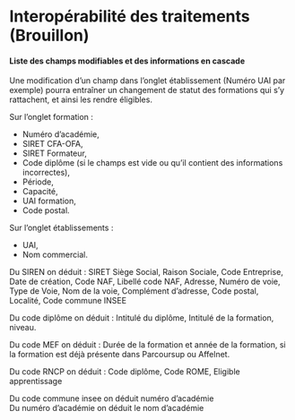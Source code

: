 # Interopérabilité des traitements \(Brouillon\)

#### 

#### Liste des champs modifiables et des informations en cascade

Une modification d’un champ dans l’onglet établissement \(Numéro UAI par exemple\) pourra entraîner un changement de statut des formations qui s’y rattachent, et ainsi les rendre éligibles.

Sur l’onglet formation : 

* Numéro d’académie, 
* SIRET CFA-OFA, 
* SIRET Formateur, 
* Code diplôme \(si le champs est vide ou qu’il contient des informations incorrectes\), 
* Période, 
* Capacité, 
* UAI formation, 
* Code postal.

Sur l’onglet établissements : 

* UAI, 
* Nom commercial. 

Du SIREN on déduit : SIRET Siège Social, Raison Sociale, Code Entreprise, Date de création, Code NAF, Libellé code NAF, Adresse, Numéro de voie, Type de Voie, Nom de la voie, Complément d’adresse, Code postal, Localité, Code commune INSEE  


Du code diplôme on déduit : Intitulé du diplôme, Intitulé de la formation, niveau.  


Du code MEF on déduit : Durée de la formation et année de la formation, si la formation est déjà présente dans Parcoursup ou Affelnet.   


Du code RNCP on déduit : Code diplôme, Code ROME, Eligible apprentissage  


Du code commune insee on déduit numéro d’académie  
Du numéro d’académie on déduit le nom d’académie

